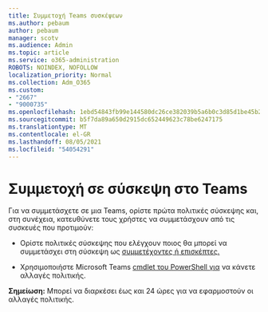 ```yaml
---
title: Συμμετοχή Teams συσκέψεων
ms.author: pebaum
author: pebaum
manager: scotv
ms.audience: Admin
ms.topic: article
ms.service: o365-administration
ROBOTS: NOINDEX, NOFOLLOW
localization_priority: Normal
ms.collection: Adm_O365
ms.custom:
- "2667"
- "9000735"
ms.openlocfilehash: 1ebd54843fb99e144580dc26ce382039b5a6b0c3d85d1be45b2b49a0e92f5d46
ms.sourcegitcommit: b5f7da89a650d2915dc652449623c78be6247175
ms.translationtype: MT
ms.contentlocale: el-GR
ms.lasthandoff: 08/05/2021
ms.locfileid: "54054291"
---
```

# <a name="join-a-meeting-in-teams"></a>Συμμετοχή σε σύσκεψη στο Teams

Για να συμμετάσχετε σε μια Teams, ορίστε πρώτα πολιτικές σύσκεψης και, στη συνέχεια, κατευθύνετε τους χρήστες να συμμετάσχουν από τις συσκευές που προτιμούν:

- Ορίστε πολιτικές σύσκεψης που ελέγχουν ποιος θα μπορεί να συμμετάσχει στη σύσκεψη ως [συμμετέχοντες ή επισκέπτες.](https://docs.microsoft.com/microsoftteams/meeting-policies-in-teams#meeting-policy-settings---participants--guests) 

- Χρησιμοποιήστε Microsoft Teams [cmdlet του PowerShell για](https://docs.microsoft.com/microsoftteams/teams-powershell-overview) να κάνετε αλλαγές πολιτικής.    

**Σημείωση:** Μπορεί να διαρκέσει έως και 24 ώρες για να εφαρμοστούν οι αλλαγές πολιτικής.